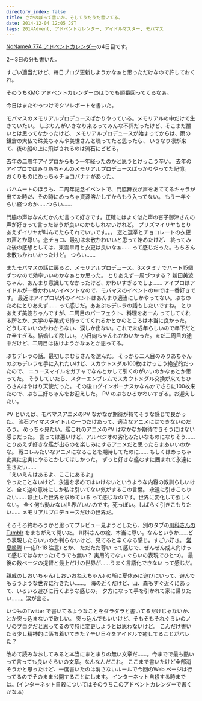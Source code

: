 ```yaml
---
directory_index: false
title: さかのぼって書いた。そしてうだうだ書いてる。
date: 2014-12-04 12:05 JST
tags: 2014Advent, アドベントカレンダー, アイドルマスター, モバマス
---
```


[NoNameA 774 アドベントカレンダー](/blog/2014/12/01/advent.html)の4日目です。

2〜3日の分も書いた。

すごい適当だけど、毎日ブログ更新しようかなぁと思っただけなので許しておくれ。

そのうちKMC アドベントカレンダーのほうでも順番回ってくるなぁ。

今日はまたやっつけでクソレポートを書いた。

モバマスのメモリアルプロデュースばかりやっている。メモリアルの中だけで生きていたい。
しぶりんがいきなり来るってみんな不評だったけど、そこまだ酷いとは思ってなかったけど、
メモリアルプロデュースが始まってからは、雨の鎌倉の大仏で珠美ちゃんや美世さんと喋ってたと思ったら、
いきなり凛が来て、夜の船の上に飛ばされるのは流石にビビる。

去年の二周年アイプロからもう一年経ったのかと思うとけっこう辛い。
去年のアイプロではみりあちゃんのメモリアルプロデュースばっかりやってた記憶。
おくりものにめっちゃチョコバナナがあった。

バハムートのほうも、二周年記念イベントで、門脇舞衣が声をあててるキャラが出てた時だ、その時にめっちゃ資源溶かしてからもう入ってない。
もう一年ぐらい経つのか……つらい……

門脇の声はなんだかんだ言って好きです。正確にはよく似た声の杏子御津さんの声が好きって言ったほうが良いのかもしれないけれど。
プリズマイリヤもとりあえずイリヤが叫んでたらそれでいいです。。。
恋と選挙とチョコレートの衣更の声とか尊い。恋チョコ、最初は未散かわいいと思って始めたけど、
終ってみた後の感想としては、東雲皐月と衣更は良いなぁ…… って感じだった。もちろん未散もかわいかったけど。
つらい……

またモバマスの話に戻ると、メモリアルプロデュース、3スタミナでハート15個ずつなので効率いいのかなぁとか思った。
とりあえず一周づつする？
新田美波ちゃん、あんまり意識してなかったけど、かわいすぎるでしょ…… アイプロはアイドルが一番かわいいイベントなので、モバマスのイベントの中では一番好きです。
最近はアイプロ以外のイベントはあんまり適当にしかやってない。ぷちのためにとりあえず…… って感じだ。ああぷちデレラの話もしたいですね。
とりあえず美波ちゃんですが、二周目のパーフェクト、料理をあーん ってしてくれる所とか、大学の卒業式で待っててくれるかとかのところは本当に良かった。
どうしていいのかわからない、涙しか出ない。これで未成年らしいので年下だとか辛すぎる。結婚して欲しい。
小日向ちゃんもかわいかった。まだ二周目の途中だけど、二周目は抜けようかなぁとか思ってる。

ぷちデレラの話。最初しまむらさんを選んだ。
そっから二人目のみりあちゃんのぷちデレラを手に入れたいけど、スカウトメダル100枚はけっこう絶望的だったので、
ニュースマイルをガチャでなんとかして引くのがいいのかなぁとか思ってた。
そうしていたら、スターエンブレムでスカウトメダル交換が来てちひろさんはやはり天使だった。
その後ログインボーナスかなんかでさらに100枚来たので、ぷち三好ちゃんをお迎えした。
PV のぷちひろかわいすぎる。お迎えしたい。

PV といえば、モバマスアニメのPV なかなか期待が持てそうな感じで良かった。
流石アイマスタイトルの一つだけあって、適当なアニメにはできないのだろう。
めっちゃ見たい。艦これのアニメのPV はなかなか期待できそうにはない感じだった。
言っては悪いけど、アルペジオの劣化みたいなものになりそう……
とりあえず好きな艦が出るのを楽しみにするアニメだと思ったらまあいいのかな。
戦コレみたいなアニメになることを期待してたのに……
もしくはめっちゃ史実に忠実にやるとかしてほしかった。
ずっと好きな艦むすに囲まれて永遠に生きたい……<br />
「えいえんはあるよ、ここにあるよ」<br />
やったことないけど、永遠を求めてはいけないというような内容の教訓らしいけど、全く逆の意味にしか私は引いてない気がするこの言葉。
永遠に引きこもりたい…… 静止した世界を求めている って感じなのです。世界に変化して欲しくない。
全く何も動かない世界がいいのです。死っぽい。しばらく引きこもりたい……
メモリアルプロデュースだけの世界だ。

そろそろ終わろうかと思ってプレビュー見ようとしたら、別のタブの[川科さんのTumblr](http://kahasina.tumblr.com/) をまちがえて開いた。
川科さんの絵、本当に尊い。なんというか……どう表現したらいいのか判らないけど、見てると辛くなる感じ。すごい好き。
[常夏艦隊](http://www.pixiv.net/member_illust.php?mode=medium&illust_id=45002487) (一応R-18 注意) とか、
ただただ尊い って感じで、ぜんぜん成人向けって感じではなかった(そうでも無い？ 実用的でない ぐらいの表現でひとつ)。
最後の数ページの提督と最上だけの世界が……うまく言語化できない って感じだ。

親戚のしおいちゃん(しおいおねえちゃん) の所に夏休みに遊びにいって、遊んでもらうような世界に行きたい……。
海の近くだけど、山、森もすぐ近くにあって、いろいろ遊びに行くような感じの。
夕方になって手を引かれて家に帰りたい……。涙が出る。

いつものTwitter で書いてるようなことをダラダラと書いてるだけじゃないか、とか突っ込まないで欲しい。
突っ込んでもいいけど、そもそもそれぐらいのノリのブログだと思ってるので特に変更しようとは思わないけど。
こんだけ書いたら少し精神的に落ち着いてきた？辛い日々をアイドルで癒してることがバレた？

改めて読みなおしてみると本当にまとまりの無い文章だ……。今までで最も酷いって言っても良いぐらいの文章。なんなんだこれ。
ここまで書いたけど全部消そうかと思ったけど、一度書いたのは消さないルールで今回のWeb ページは行ってるのでそのまま公開することにします。
インターネット自殺する時までは。(インターネット自殺についてはそのうちこのアドベントカレンダーで書くかなぁ)
